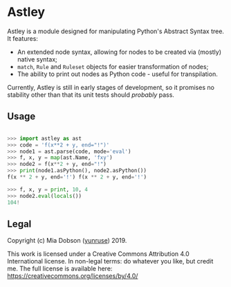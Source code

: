 # Astley

Astley is a module designed for manipulating Python's Abstract Syntax tree. It features:

* An extended node syntax, allowing for nodes to be created via (mostly) native syntax;
* `match`, `Rule` and `Ruleset` objects for easier transformation of nodes;
* The ability to print out nodes as Python code - useful for transpilation.

Currently, Astley is still in early stages of development, so it promises no stability other than that its unit tests should *probably* pass. 

## Usage

```python

>>> import astley as ast
>>> code = 'f(x**2 + y, end="!")'
>>> node1 = ast.parse(code, mode='eval')
>>> f, x, y = map(ast.Name, 'fxy')
>>> node2 = f(x**2 + y, end="!")
>>> print(node1.asPython(), node2.asPython())
f(x ** 2 + y, end='!') f(x ** 2 + y, end='!')

>>> f, x, y = print, 10, 4
>>> node2.eval(locals())
104!
```

## Legal

Copyright (c) Mia Dobson ([yunruse]) 2019.

This work is licensed under a Creative Commons Attribution 4.0 International
license. In non-legal terms: do whatever you like, but credit me.
The full license is available here:
https://creativecommons.org/licenses/by/4.0/

[yunruse]: https://yunru.se/
